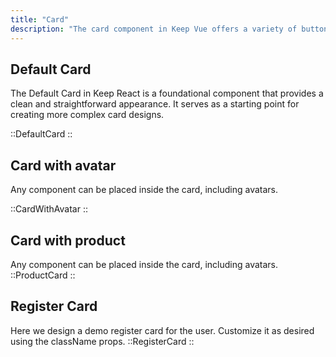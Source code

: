 ```yaml
---
title: "Card"
description: "The card component in Keep Vue offers a variety of button types, sizes, and states to meet your design needs. With options for icons and destructiveness, you can create visually appealing and functional buttons for your product."
---
```


## Default Card

The Default Card in Keep React is a foundational component that provides a clean and straightforward appearance. It serves as a starting point for creating more complex card designs.

::DefaultCard
::

## Card with avatar

Any component can be placed inside the card, including avatars.

::CardWithAvatar
::

## Card with product

Any component can be placed inside the card, including avatars.
::ProductCard
::

## Register Card

Here we design a demo register card for the user. Customize it as desired using the className props.
::RegisterCard
::

